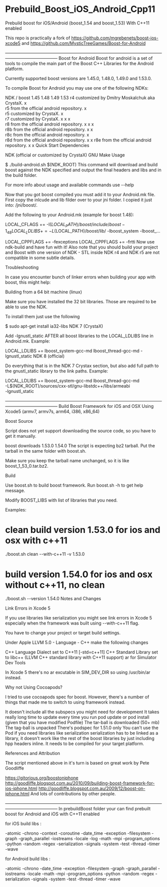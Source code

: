 Prebuild_Boost_iOS_Android_Cpp11
================================

Prebuild boost for iOS/Android (boost_1.54 and boost_1.53) With C++11 enabled

This repo is practically a fork of https://github.com/mgrebenets/boost-ios-xcode5 and 
https://github.com/MysticTreeGames/Boost-for-Android

————————————————————————————————————————————————
Boost for Android
Boost for android is a set of tools to compile the main part of the Boost C++ Libraries for the Android platform.

Currently supported boost versions are 1.45.0, 1.48.0, 1.49.0 and 1.53.0.

To compile Boost for Android you may use one of the following NDKs:

NDK / boost	1.45	1.48	1.49	1.53
r4 customized by Dmitry Moskalchuk aka CrystaX.	x			
r5 from the official android repository.	x			
r5 customized by CrystaX.	x			
r7 customized by CrystaX.	x	x	x	
r8 from the official android repository.	x	x	x	
r8b from the official android repository.		x	x	
r8c from the official android repository.			x	
r8d from the official android repository.			x	x
r8e from the official android repository.			x	x
Quick Start
Dependencies

NDK (official or customized by CrystaX)
GNU Make
Usage

$ ./build-android.sh $(NDK_ROOT)
This command will download and build boost against the NDK specified and output the final headers and libs and in the build folder.

For more info about usage and available commands use --help

Now that you got boost compiled you must add it to your Android.mk file. First copy the inlcude and lib filder over to your jni folder. I copied it just into: /jni/boost/.

Add the following to your Android.mk (example for boost 1.48):

LOCAL_CFLAGS += -I$(LOCAL_PATH)/boost/include/boost-1_48
LOCAL_LDLIBS += -L$(LOCAL_PATH)/boost/lib/ -lboost_system -lboost_...

LOCAL_CPPFLAGS += -fexceptions
LOCAL_CPPFLAGS += -frtti
Now use ndk-build and have fun with it! Also note that you should build your project and Boost with one version of NDK - STL inside NDK r4 and NDK r5 are not compatible in some subtle details.

Troubleshooting

In case you encounter bunch of linker errors when building your app with boost, this might help:

Building from a 64 bit machine (linux)

Make sure you have installed the 32 bit libraries. Those are required to be able to use the NDK.

To install them just use the following

$ sudo apt-get install ia32-libs
NDK 7 (CrystaX)

Add -lgnustl_static AFTER all boost libraries to the LOCAL_LDLIBS line in Android.mk. Example:

LOCAL_LDLIBS += lboost_system-gcc-md lboost_thread-gcc-md -lgnustl_static
NDK 8 (official)

Do everything that is in the NDK 7 Crystax section, but also add full path to the gnustl_static library to the link paths. Example:

LOCAL_LDLIBS += lboost_system-gcc-md lboost_thread-gcc-md \
             -L$(NDK_ROOT)/sources/cxx-stl/gnu-libstdc++/libs/armeabi \
             -lgnustl_static

————————————————————————————————————————————————
Build Boost Framework for iOS and OSX
Using Xcode5 (armv7, armv7s, arm64, i386, x86_64)

Boost Source

Script does not yet support downloading the source code, so you have to get it manually.

boost downloads
1.53.0
1.54.0
The script is expecting bz2 tarball. Put the tarball in the same folder with boost.sh.

Make sure you keep the tarball name unchanged, so it is like boost_1_53_0.tar.bz2.

Build

Use boost.sh to build boost framework. Run boost.sh -h to get help message.

Modify BOOST_LIBS with list of libraries that you need.

Examples:

# clean build version 1.53.0 for ios and osx with c++11
./boost.sh clean --with-c++11 -v 1.53.0

# build version 1.54.0 for ios and osx without c++11, no clean
./boost.sh --version 1.54.0
Notes and Changes

Link Errors in Xcode 5

If you use libraries like serialization you might see link errors in Xcode 5 especially when the framework was built using --with-c++11 flag.

You have to change your project or target build settings.

Under Apple LLVM 5.0 - Language - C++ make the following changes

C++ Language Dialect set to C++11 [-std=c++11]
C++ Standard Library set to libc++ (LLVM C++ standard library with C++11 support)
ar for Simulator Dev Tools

In Xcode 5 there's no ar excutable in SIM_DEV_DIR so using /usr/bin/ar instead.

Why not Using Cocoapods?

I tried to use cocoapods spec for boost. However, there's a number of things that made me to switch to using framework instead.

It doesn't include all the subspecs you might need for development
It takes really long time to update every time you run pod update or pod install (given that you have modified Podfile)
The tar-ball is downloaded (50+ mb)
The tag-ball is unpacked
There's podspec for 1.51.0 only
You can't use the Pod if you need libraries like serialization
serialization has to be linked as a library, it doesn't work like the rest of the boost libraries by just including hpp headers inline. It needs to be compiled for your target platform.

References and Attribution

The script mentioned above in it's turn is based on great work by Pete Goodliffe

https://gitorious.org/boostoniphone
http://goodliffe.blogspot.com.au/2010/09/building-boost-framework-for-ios-iphone.html
http://goodliffe.blogspot.com.au/2009/12/boost-on-iphone.html
And lots of contributions by other people.

————————————————————————————————————————————————
In prebuildBoost folder your can find prebuilt boost for Android and iOS with C++11 enabled 

for iOS build libs : 

-atomic
-chrono
-context
-coroutine
-date_time
-exception
-filesystem
-graph
-graph_parallel
-iostreams
-locale
-log
-math
-mpi
-program_options
-python
-random
-regex
-serialization
-signals
-system
-test
-thread
-timer
-wave 

for Android build libs :

-atomic
-chrono
-date_time
-exception
-filesystem
-graph
-graph_parallel
-iostreams
-locale
-math
-mpi
-program_options
-python
-random
-regex
-serialization
-signals
-system
-test
-thread
-timer
-wave